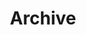 ---
title: Archive
description: archive 
#header_img: /img/archive-bg.jpg
header_img:  "/img/image_shelves.avif"
short: true
---